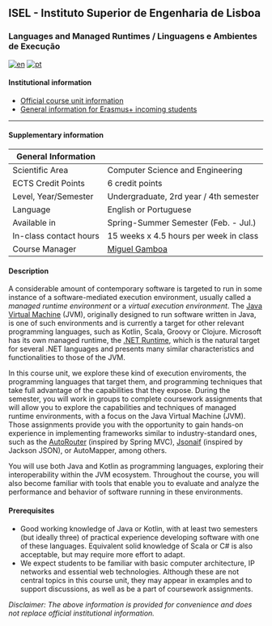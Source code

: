 ## ISEL - Instituto Superior de Engenharia de Lisboa
### Languages and Managed Runtimes / Linguagens e Ambientes de Execução
[![en](https://img.shields.io/badge/lang-en-red.svg)](https://github.com/isel-leic-ave/info/blob/main/README.md)
[![pt](https://img.shields.io/badge/lang-pt-green.svg)](https://github.com/isel-leic-ave/info/blob/main/README.pt.md)

#### Institutional information
* [Official course unit information](https://isel.pt/en/leic/languages-and-managed-runtimes)
* [General information for Erasmus+ incoming students](https://www.isel.pt/en/ensino/programas-de-mobilidade/erasmus-alunos-incoming/informacoes-gerais)

---

#### Supplementary information

| General Information    |                                               |
|------------------------|-----------------------------------------------|
| Scientific Area        | Computer Science and Engineering              |
| ECTS Credit Points     | 6 credit points                               |
| Level, Year/Semester   | Undergraduate, 2rd year / 4th semester        |
| Language               | English or Portuguese                         |
| Available in           | Spring-Summer Semester (Feb. - Jul.)          |
| In-class contact hours | 15 weeks x 4.5 hours per week in class        |
| Course Manager         | [Miguel Gamboa](mailto:miguel.gamboa@isel.pt) |

#### Description
A considerable amount of contemporary software is targeted to run in some
instance of a software-mediated execution environment, usually called a *managed
runtime environment* or a *virtual execution environment*. 
The [Java Virtual Machine](https://openjdk.org/groups/hotspot) (JVM),
originally designed to run software written in Java, is one of such environments
and is currently a target for other relevant programming languages, such as
Kotlin, Scala, Groovy or Clojure. 
Microsoft has its own managed runtime, the 
[.NET Runtime](https://github.com/dotnet/runtime),
which is the natural target for several .NET languages and presents many similar characteristics and functionalities to those of the JVM.

In this course unit, we explore these kind of execution enviroments, the
programming languages that target them, and programming techniques that take
full advantage of the capabilities that they expose.
During the semester, you will work in groups to complete coursework assignments
that will allow you to explore the capabilities and techniques of managed
runtime environments, with a focus on the Java Virtual Machine (JVM). 
Those assignments provide you with the opportunity to gain hands-on experience
in implementing frameworks similar to industry-standard ones, such as the
[AutoRouter](https://github.com/isel-leic-ave/autorouter) (inspired by Spring MVC),
[Jsonaif](https://github.com/isel-leic-ave/jsonaif) (inspired by Jackson JSON),
or AutoMapper, among others.

You will use both Java and Kotlin as programming languages, exploring their
interoperability within the JVM ecosystem. 
Throughout the course, you will also become familiar with tools that enable you
to evaluate and analyze the performance and behavior of software running in these
environments.

#### Prerequisites
* Good working knowledge of Java or Kotlin, with at least two semesters (but ideally three) of practical experience developing software with one of these languages. Equivalent solid knowledge of Scala or C# is also acceptable, but may require more effort to adapt.
* We expect students to be familiar with basic computer architecture, IP networks and essential web technologies. Although these are not central topics in this course unit, they may appear in examples and to support discussions, as well as be a part of coursework assignments.

*Disclaimer: The above information is provided for convenience and does not replace official institutional information.*
